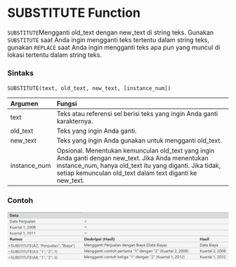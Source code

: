 # SUBSTITUTE Function

`SUBSTITUTE`Mengganti old\_text dengan new\_text di string teks. Gunakan `SUBSTITUTE` saat Anda ingin mengganti teks tertentu dalam string teks, gunakan `REPLACE` saat Anda ingin mengganti teks apa pun yang muncul di lokasi tertentu dalam string teks.

### Sintaks

```text
SUBSTITUTE(text, old_text, new_text, [instance_num])
```

| Argumen | Fungsi |
| :--- | :--- |
| text | Teks atau referensi sel berisi teks yang ingin Anda ganti karakternya. |
| old\_text | Teks yang ingin Anda ganti. |
| new\_text | Teks yang ingin Anda gunakan untuk mengganti old\_text. |
| instance\_num | Opsional. Menentukan kemunculan old\_text yang ingin Anda ganti dengan new\_text. Jika Anda menentukan instance\_num, hanya old\_text itu yang diganti. Jika tidak, setiap kemunculan old\_text dalam text diganti ke new\_text. |

### Contoh

![](../.gitbook/assets/image%20%2822%29.png)

